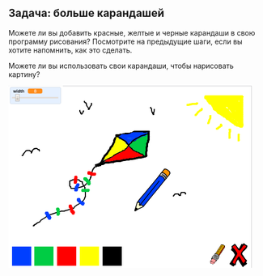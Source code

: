 ## Задача: больше карандашей

Можете ли вы добавить красные, желтые и черные карандаши в свою программу рисования? Посмотрите на предыдущие шаги, если вы хотите напомнить, как это сделать.

Можете ли вы использовать свои карандаши, чтобы нарисовать картину?

![Скриншот](images/paint-final.png)